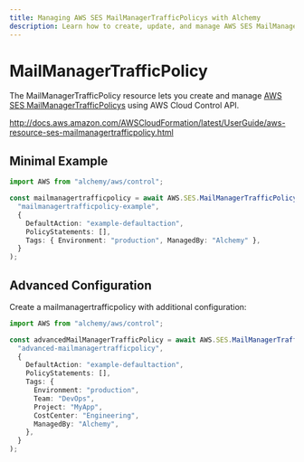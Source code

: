 ```yaml
---
title: Managing AWS SES MailManagerTrafficPolicys with Alchemy
description: Learn how to create, update, and manage AWS SES MailManagerTrafficPolicys using Alchemy Cloud Control.
---
```


# MailManagerTrafficPolicy

The MailManagerTrafficPolicy resource lets you create and manage [AWS SES MailManagerTrafficPolicys](https://docs.aws.amazon.com/ses/latest/userguide/) using AWS Cloud Control API.

http://docs.aws.amazon.com/AWSCloudFormation/latest/UserGuide/aws-resource-ses-mailmanagertrafficpolicy.html

## Minimal Example

```ts
import AWS from "alchemy/aws/control";

const mailmanagertrafficpolicy = await AWS.SES.MailManagerTrafficPolicy(
  "mailmanagertrafficpolicy-example",
  {
    DefaultAction: "example-defaultaction",
    PolicyStatements: [],
    Tags: { Environment: "production", ManagedBy: "Alchemy" },
  }
);
```

## Advanced Configuration

Create a mailmanagertrafficpolicy with additional configuration:

```ts
import AWS from "alchemy/aws/control";

const advancedMailManagerTrafficPolicy = await AWS.SES.MailManagerTrafficPolicy(
  "advanced-mailmanagertrafficpolicy",
  {
    DefaultAction: "example-defaultaction",
    PolicyStatements: [],
    Tags: {
      Environment: "production",
      Team: "DevOps",
      Project: "MyApp",
      CostCenter: "Engineering",
      ManagedBy: "Alchemy",
    },
  }
);
```

